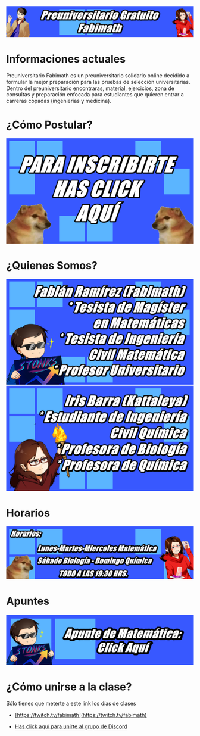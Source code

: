 [//]: <> (Página del Preuniversitario Fabimath)

<img src="fotos/corte.png" alt="drawing" />

# Informaciones actuales

Preuniversitario Fabimath es un preuniversitario solidario online decidido a formular la mejor preparación para las pruebas de selección
universitarias. Dentro del preuniversitario encontraras, material, ejercicios, zona de consultas y preparación enfocada para estudiantes
que quieren entrar a carreras copadas (ingenierías y medicina).

# ¿Cómo Postular?

[![formulario](fotos/CHEM.png)](https://docs.google.com/forms/d/e/1FAIpQLSf9tYeOAiBA4cpSih7jkpM3Z1UTJ3ULwcoIbC7eJWTtRuB9jg/viewform)

# ¿Quienes Somos?

<img src="fotos/fabimath.png" alt="drawing" />

<img src="fotos/iris.png" alt="drawing" />


# Horarios 

<img src="fotos/horario.png" alt="drawing" />

# Apuntes

[![mate](fotos/mate.png)](https://drive.google.com/open?id=1Q4LABVdX8hJayC_Teed6WiDExWQjjBIx&authuser=fabian.ramirez%40sansano.usm.cl&usp=drive_fs)

# ¿Cómo unirse a la clase?

Sólo tienes que meterte a este link los días de clases

* [https://twitch.tv/fabimath](https://twitch.tv/fabimath)


* [Has click aquí para unirte al grupo de Discord](https://discord.gg/TR8rrZG3GV)

